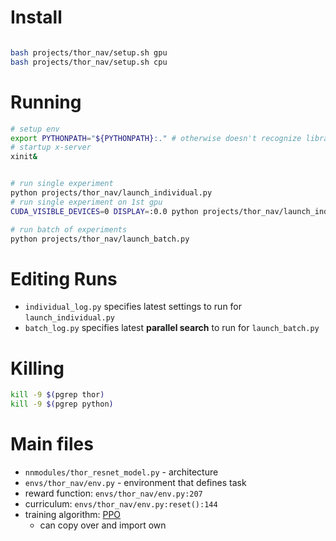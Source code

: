 # Install

```bash

bash projects/thor_nav/setup.sh gpu
bash projects/thor_nav/setup.sh cpu
```

# Running

```bash
# setup env
export PYTHONPATH="${PYTHONPATH}:." # otherwise doesn't recognize library
# startup x-server
xinit&


# run single experiment
python projects/thor_nav/launch_individual.py
# run single experiment on 1st gpu
CUDA_VISIBLE_DEVICES=0 DISPLAY=:0.0 python projects/thor_nav/launch_individual.py

# run batch of experiments
python projects/thor_nav/launch_batch.py
```

# Editing Runs

- `individual_log.py` specifies latest settings to run for `launch_individual.py`
- `batch_log.py` specifies latest **parallel search** to run for `launch_batch.py`

# Killing

```bash
kill -9 $(pgrep thor)
kill -9 $(pgrep python)
```


# Main files

- `nnmodules/thor_resnet_model.py` - architecture
- `envs/thor_nav/env.py` - environment that defines task
- reward function: `envs/thor_nav/env.py:207`
- curriculum: `envs/thor_nav/env.py:reset():144`
- training algorithm: [PPO](https://github.com/astooke/rlpyt/blob/master/rlpyt/algos/pg/ppo.py)
  - can copy over and import own